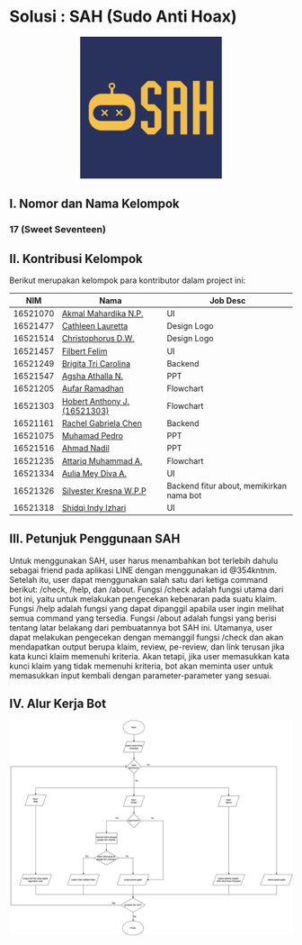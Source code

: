 # Solusi : SAH (Sudo Anti Hoax)

<p align="center">
<img src="assets/logo milestone.jpg" width="50%" height="50%" title="Logo SAH (Sudo Anti Hoax)">
</p>

## I. Nomor dan Nama Kelompok

### 17 (Sweet Seventeen)

## II. Kontribusi Kelompok
Berikut merupakan kelompok para kontributor dalam project ini: <br/>

| NIM | Nama | Job Desc |
| --------- | ----------- | ----------- |
| 16521070 | [Akmal Mahardika N.P.](https://github.com/4KMAL)| UI |
| 16521477 | [Cathleen Lauretta](https://github.com/cathlauretta) | Design Logo |
| 16521514 | [Christophorus D.W.](https://github.com/christodharma) | Design Logo |
| 16521457 | [Filbert Felim](filbertfelim) | UI |
| 16521249 | [Brigita Tri Carolina](https://github.com/BrigitaCarolina) | Backend | 
| 16521547 | [Agsha Athalla N.](https://github.com/agshaathalla) | PPT |
| 16521205 | [Aufar Ramadhan](https://github.com/aufarr) | Flowchart |
| 16521303 | [Hobert Anthony J. (16521303)](https://github.com/HobertJonatan) | Flowchart |
| 16521161 | [Rachel Gabriela Chen](https://github.com/chaerla) | Backend |
| 16521075 | [Muhamad Pedro](https://github.com/mpedro22) | PPT |
| 16521516 | [Ahmad Nadil](https://github.com/IceTeaXXD) | PPT |
| 16521235 | [Attariq Muhammad A.](https://github.com/attariqazhar) | Flowchart |
| 16521334 | [Aulia Mey Diva A.](https://github.com/auliamey) | UI |
| 16521326 | [Silvester Kresna W.P.P](https://github.com/silvester-kw) | Backend fitur about, memikirkan nama bot |
| 16521318 | [Shidqi Indy Izhari](https://github.com/shidqizh) | UI |

## III. Petunjuk Penggunaan SAH
Untuk menggunakan SAH, user harus menambahkan bot terlebih dahulu sebagai friend pada
aplikasi LINE dengan menggunakan id @354kntnm. Setelah itu, user dapat menggunakan
salah satu dari ketiga command berikut: /check, /help, dan /about.
Fungsi /check adalah fungsi utama dari bot ini, yaitu untuk melakukan pengecekan kebenaran
pada suatu klaim.
Fungsi /help adalah fungsi yang dapat dipanggil apabila user ingin melihat semua command
yang tersedia.
Fungsi /about adalah fungsi yang berisi tentang latar belakang dari pembuatannya
bot SAH ini.
Utamanya, user dapat melakukan pengecekan dengan memanggil fungsi /check dan akan mendapatkan
output berupa klaim, review, pe-review, dan link terusan jika kata kunci klaim memenuhi kriteria.
Akan tetapi, jika user memasukkan kata kunci klaim yang tidak memenuhi kriteria, bot akan meminta user
untuk memasukkan input kembali dengan parameter-parameter yang sesuai.

## IV. Alur Kerja Bot
![Flowchart](/assets/Botchat%20Flowchart_K17.png)
